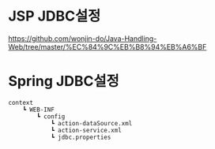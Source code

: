 # JSP JDBC설정
https://github.com/wonjin-do/Java-Handling-Web/tree/master/%EC%84%9C%EB%B8%94%EB%A6%BF

# Spring JDBC설정

~~~
context
    ┗ WEB-INF
        ┗ config
            ┗ action-dataSource.xml
            ┗ action-service.xml
            ┗ jdbc.properties
~~~
